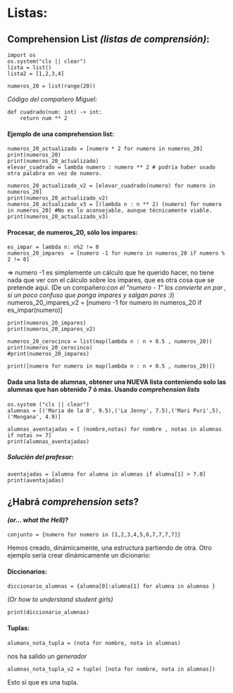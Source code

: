 # Listas:
## Comprehension List *(listas de comprensión)*:

```
import os
os.system("cls || clear")
lista = list()
lista2 = [1,2,3,4]
```
```
numeros_20 = list(range(20))
```

*Código del compañero Miguel:*
```
def cuadrado(num: int) -> int:
    return num ** 2
```

#### Ejemplo de una comprehension list:

```
numeros_20_actualizado = [numero * 2 for numero in numeros_20]
print(numeros_20)
print(numeros_20_actualizado)
elevar_cuadrado = lambda numero : numero ** 2 # podría haber usado otra palabra en vez de numero.
```
```
numeros_20_actualizado_v2 = [elevar_cuadrado(numero) for numero in numeros_20]
print(numeros_20_actualizado_v2)
numeros_20_actualizado_v3 = [(lambda n : n ** 2) (numero) for numero in numeros_20] #No es lo aconsejable, aunque técnicamente viable.
print(numeros_20_actualizado_v3)
```

#### Procesar, de numeros_20, sólo los impares:

```
es_impar = lambda n: n%2 != 0
numeros_20_impares  = [numero -1 for numero in numeros_20 if numero % 2 != 0]
```
=> numero -1 es simplemente un cálculo que he querido hacer, no tiene nada que ver con el cálculo sobre los impares, que es otra cosa que se pretende aquí. (De un compañero:*con el "numero - 1"  los convierte en par , si un poco confuso que ponga impares y salgan pares :)*)
numeros_20_impares_v2 = [numero -1 for numero in numeros_20 if es_impar(numero)]
```
print(numeros_20_impares)
print(numeros_20_impares_v2)
```
```
numeros_20_cerocinco = list(map(lambda n : n + 0.5 , numeros_20))
print(numeros_20_cerocinco)
#print(numeros_20_impares)

print([numero for numero in map(lambda n : n + 0.5 , numeros_20)])
```

#### Dada una lista de alumnas, obtener una NUEVA lista conteniendo solo las alumnas que han obtenido 7 ó más. Usando *comprehension lists*

```
os.system ("cls || clear")
alumnas = [('Maria de la O', 9.5),('La Jenny', 7.5),('Mari Puri',5),('Mengana', 4.9)]

alumnas_aventajadas = [ (nombre,notas) for nombre , notas in alumnas if notas >= 7]
print(alumnas_aventajadas)
```

##### Solución del profesor:

```
aventajadas = [alumna for alumna in alumnas if alumna[1] > 7.0]
print(aventajadas)
```

## ¿Habrá *comprehension sets*?
#### *(or... what the Hell)*?

```
conjunto = {numero for numero in [1,2,3,4,5,6,7,7,7,7]}
```

Hemos creado, dinámicamente, una estructura partiendo de otra. Otro ejemplo sería crear dinámicamente un dicionario:

#### Diccionarios:

```
diccionario_alumnas = {alumna[0]:alumna[1] for alumna in alumnas } 
```

*(Or how to understand student girls)*

```
print(diccionario_alumnas)
```

#### Tuplas:

```
alumans_nota_tupla = (nota for nombre, nota in alumnas)
```
nos ha salido un *generador*
```
alumnas_nota_tupla_v2 = tuple( [nota for nombre, nota in alumnas])
```
Esto sí que es una tupla.

